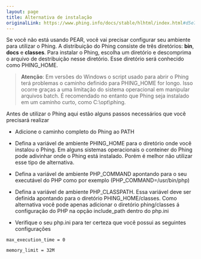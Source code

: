 ```yaml
---
layout: page
title: Alternativa de instalação
originalLink: https://www.phing.info/docs/stable/hlhtml/index.html#d5e719
---
```


Se você não está usando PEAR, você vai precisar configurar seu ambiente para utilizar o Phing. A distribuição do Phing consiste de três diretórios: **bin**, **docs** e **classes**. Para instalar o Phing, escolha um diretório e descomprima o arquivo de destribuição nesse diretório. Esse diretório será conhecido como PHING_HOME.

> **Atenção**:
> Em versões do Windows o script usado para abrir o Phing terá problemas o caminho definido para PHING_HOME for longo.
> Isso ocorre graças a uma limitação do sistema operacional em manipular arquivos batch. É recomendado no entanto que
> Phing seja instalado em um caminho curto, como C:\opt\phing.

Antes de utilizar o Phing aqui estão alguns passos necessários que você precisará realizar

* Adicione o caminho completo do Phing ao PATH

* Defina a variável de ambiente PHING_HOME para o diretório onde você instalou o Phing. Em alguns sistemas operacionais o conteiner do Phing pode adivinhar onde o Phing está instalado. Porém é melhor não utilizar esse tipo de alternativa.

* Defina a variável de ambiente PHP_COMMAND apontando para o seu executável do PHP como por exemplo (PHP_COMMAND=/usr/bin/php)

* Defina a variável de ambiente PHP_CLASSPATH. Essa variável deve ser definida apontando para o diretório PHING_HOME/classes. Como alternativa você pode apenas adicionar o diretório phing/classes á configuração do PHP na opção include_path dentro do php.ini

* Verifique o seu php.ini para ter certeza que você possui as seguintes configurações

```
max_execution_time = 0

memory_limit = 32M
```